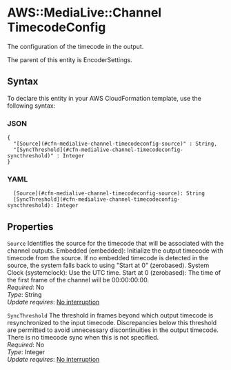 # AWS::MediaLive::Channel TimecodeConfig<a name="aws-properties-medialive-channel-timecodeconfig"></a>

The configuration of the timecode in the output\.

The parent of this entity is EncoderSettings\.

## Syntax<a name="aws-properties-medialive-channel-timecodeconfig-syntax"></a>

To declare this entity in your AWS CloudFormation template, use the following syntax:

### JSON<a name="aws-properties-medialive-channel-timecodeconfig-syntax.json"></a>

```
{
  "[Source](#cfn-medialive-channel-timecodeconfig-source)" : String,
  "[SyncThreshold](#cfn-medialive-channel-timecodeconfig-syncthreshold)" : Integer
}
```

### YAML<a name="aws-properties-medialive-channel-timecodeconfig-syntax.yaml"></a>

```
  [Source](#cfn-medialive-channel-timecodeconfig-source): String
  [SyncThreshold](#cfn-medialive-channel-timecodeconfig-syncthreshold): Integer
```

## Properties<a name="aws-properties-medialive-channel-timecodeconfig-properties"></a>

`Source` <a name="cfn-medialive-channel-timecodeconfig-source"></a>
Identifies the source for the timecode that will be associated with the channel outputs\. Embedded \(embedded\): Initialize the output timecode with timecode from the source\. If no embedded timecode is detected in the source, the system falls back to using "Start at 0" \(zerobased\)\. System Clock \(systemclock\): Use the UTC time\. Start at 0 \(zerobased\): The time of the first frame of the channel will be 00:00:00:00\.  
_Required_: No  
_Type_: String  
_Update requires_: [No interruption](https://docs.aws.amazon.com/AWSCloudFormation/latest/UserGuide/using-cfn-updating-stacks-update-behaviors.html#update-no-interrupt)

`SyncThreshold` <a name="cfn-medialive-channel-timecodeconfig-syncthreshold"></a>
The threshold in frames beyond which output timecode is resynchronized to the input timecode\. Discrepancies below this threshold are permitted to avoid unnecessary discontinuities in the output timecode\. There is no timecode sync when this is not specified\.  
_Required_: No  
_Type_: Integer  
_Update requires_: [No interruption](https://docs.aws.amazon.com/AWSCloudFormation/latest/UserGuide/using-cfn-updating-stacks-update-behaviors.html#update-no-interrupt)
